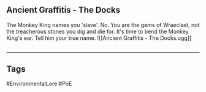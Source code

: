 ## Ancient Graffitis - The Docks
The Monkey King names you 'slave'. No. You are the gems of Wraeclast, not the treacherous stones you dig and die for. It's time to bend the Monkey King's ear. Tell him your true name.
![[Ancient Graffitis - The Docks.ogg]]

##
---
## Tags
#EnvironmentalLore
#PoE 